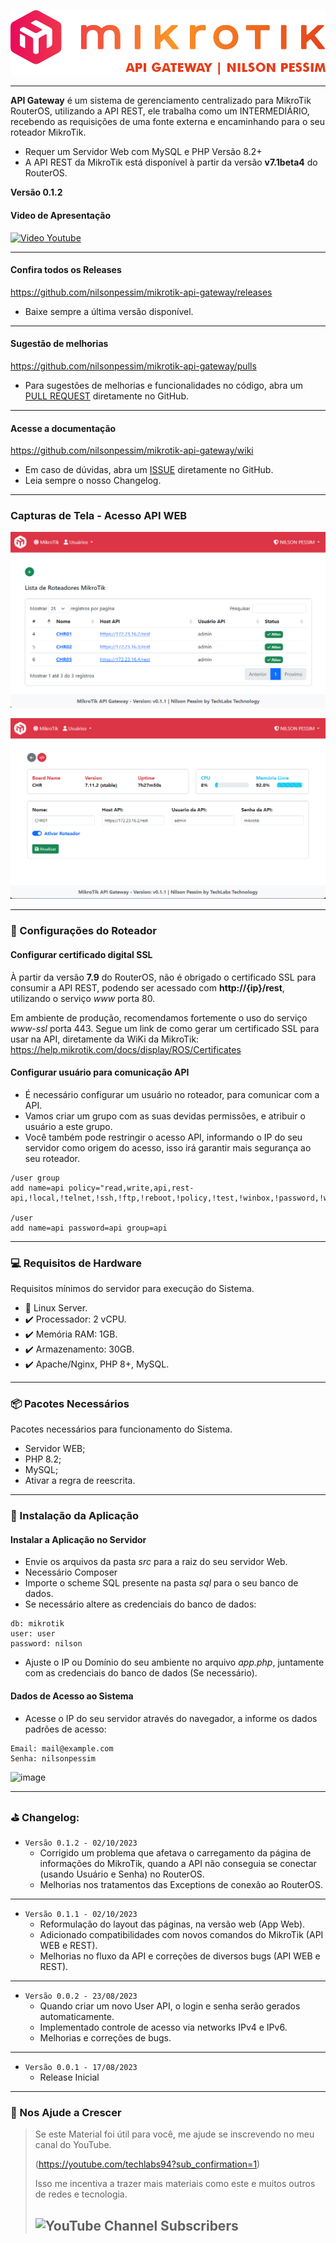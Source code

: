 ![Logomarca](readme/logo.png)

---

**API Gateway** é um sistema de gerenciamento centralizado para MikroTik RouterOS, utilizando a API REST, ele trabalha como um INTERMEDIÁRIO, recebendo as requisições de uma fonte externa e encaminhando para o seu roteador MikroTik.

* Requer um Servidor Web com MySQL e PHP Versão 8.2+
* A API REST da MikroTik está disponível à partir da versão **v7.1beta4** do RouterOS.

**Versão 0.1.2**

#### Video de Apresentação

[![Video Youtube](https://img.youtube.com/vi/kpnmU89GQNM/0.jpg)](https://www.youtube.com/watch?v=kpnmU89GQNM)

---

#### Confira todos os Releases
https://github.com/nilsonpessim/mikrotik-api-gateway/releases

* Baixe sempre a última versão disponível.
---

#### Sugestão de melhorias
https://github.com/nilsonpessim/mikrotik-api-gateway/pulls

* Para sugestões de melhorias e funcionalidades no código, abra um [PULL REQUEST](https://github.com/nilsonpessim/mikrotik-api-gateway/pulls) diretamente no GitHub.

---

#### Acesse a documentação
https://github.com/nilsonpessim/mikrotik-api-gateway/wiki

* Em caso de dúvidas, abra um [ISSUE](https://github.com/nilsonpessim/mikrotik-api-gateway/issues) diretamente no GitHub.
* Leia sempre o nosso Changelog.

---

### Capturas de Tela - Acesso API WEB

![Web 01](readme/web.png)

![Web 02](readme/web2.png)

---

### :wrench: Configurações do Roteador
 
#### Configurar certificado digital SSL

À partir da versão **7.9** do RouterOS, não é obrigado o certificado SSL para consumir a API REST, podendo ser acessado com **http://{ip}/rest**, utilizando o serviço *www* porta 80.

Em ambiente de produção, recomendamos fortemente o uso do serviço *www-ssl* porta 443. Segue um link de como gerar um certificado SSL para usar na API, diretamente da WiKi da MikroTik: https://help.mikrotik.com/docs/display/ROS/Certificates


#### Configurar usuário para comunicação API

* É necessário configurar um usuário no roteador, para comunicar com a API.
* Vamos criar um grupo com as suas devidas permissões, e atribuir o usuário a este grupo.
* Você também pode restringir o acesso API, informando o IP do seu servidor como origem do acesso, isso irá garantir mais segurança ao seu roteador.

```
/user group
add name=api policy="read,write,api,rest-api,!local,!telnet,!ssh,!ftp,!reboot,!policy,!test,!winbox,!password,!web,!sniff,!sensitive,!romon"

/user
add name=api password=api group=api
```

---

### :computer: Requisitos de Hardware
Requisitos mínimos do servidor para execução do Sistema.
 
* :dvd: Linux Server.
* :heavy_check_mark: Processador: 2 vCPU.
* :heavy_check_mark: Memória RAM: 1GB.
* :heavy_check_mark: Armazenamento: 30GB.
* :heavy_check_mark: Apache/Nginx, PHP 8+, MySQL.

---

### :package: Pacotes Necessários
Pacotes necessários para funcionamento do Sistema.

* Servidor WEB;
* PHP 8.2;
* MySQL;
* Ativar a regra de reescrita.

---

### :wrench: Instalação da Aplicação

#### Instalar a Aplicação no Servidor

* Envie os arquivos da pasta *src* para a raiz do seu servidor Web.
* Necessário Composer
* Importe o scheme SQL presente na pasta *sql* para o seu banco de dados.
* Se necessário altere as credenciais do banco de dados:

```
db: mikrotik
user: user
password: nilson
```

* Ajuste o IP ou Domínio do seu ambiente no arquivo *app.php*, juntamente com as credenciais do banco de dados (Se necessário).

#### Dados de Acesso ao Sistema
* Acesse o IP do seu servidor através do navegador, a informe os dados padrões de acesso:

```
Email: mail@example.com
Senha: nilsonpessim
```

![image](https://github.com/nilsonpessim/mikrotik-api-gateway/assets/6774062/876564ee-873e-4919-bcf9-c0aef4491eb4)

---

### :golf: Changelog:

* `Versão 0.1.2 - 02/10/2023`
  * Corrigido um problema que afetava o carregamento da página de informações do MikroTik, quando a API não conseguia se conectar (usando Usuário e Senha) no RouterOS.
  * Melhorias nos tratamentos das Exceptions de conexão ao RouterOS.
---

* `Versão 0.1.1 - 02/10/2023`
  * Reformulação do layout das páginas, na versão web (App Web).
  * Adicionado compatibilidades com novos comandos do MikroTik (API WEB e REST).
  * Melhorias no fluxo da API e correções de diversos bugs (API WEB e REST).
---

* `Versão 0.0.2 - 23/08/2023`
  * Quando criar um novo User API, o login e senha serão gerados automaticamente.
  * Implementado controle de acesso via networks IPv4 e IPv6.
  * Melhorias e correções de bugs.
---

* `Versão 0.0.1 - 17/08/2023`
  * Release Inicial

---

### :sparkling_heart: Nos Ajude a Crescer
>Se este Material foi útil para você, me ajude se inscrevendo no meu canal do YouTube.
>
>(https://youtube.com/techlabs94?sub_confirmation=1)
> 
>Isso me incentiva a trazer mais materiais como este e muitos outros de redes e tecnologia.
> 
>## ![YouTube Channel Subscribers](https://img.shields.io/youtube/channel/subscribers/UCWN6suTq5sZGqnSLos992Yw?style=social)
